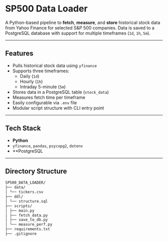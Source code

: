 # SP500 Data Loader

A Python-based pipeline to **fetch**, **measure**, and **store** historical stock data from Yahoo Finance for selected S&P 500 companies. Data is saved to a PostgreSQL database with support for multiple timeframes (`1d`, `1h`, `5m`).

---

## Features

- Pulls historical stock data using `yfinance`
- Supports three timeframes:
  - Daily (`1d`)
  - Hourly (`1h`)
  - Intraday 5-minute (`5m`)
- Stores data in a PostgreSQL table (`stock_data`)
- Measures fetch time per timeframe
- Easily configurable via `.env` file
- Modular script structure with CLI entry point

---

## Tech Stack

- **Python**
- `yfinance`, `pandas`, `psycopg2`, `dotenv`
- **PostgreSQL

---

## Directory Structure
```bash
SP500_DATA_LOADER/
├── data/
│ └── tickers.csv
├── ddl/
│ └── structure.sql
├── scripts/
│ ├── main.py
│ ├── fetch_data.py
│ ├── save_to_db.py
│ └── measure_perf.py
├── requirements.txt
├── .gitignore
